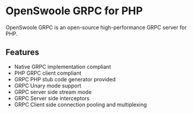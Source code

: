 # OpenSwoole GRPC for PHP

OpenSwoole GRPC is an open-source high-performance GRPC server for PHP.

## Features

* Native GRPC implementation compliant
* PHP GRPC client compliant
* GRPC PHP stub code generator provided
* GRPC Unary mode support
* GRPC server side stream mode
* GRPC Server side interceptors
* GRPC Client side connection pooling and multiplexing
